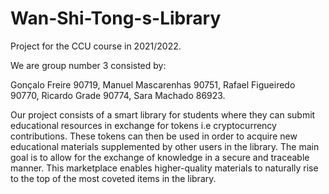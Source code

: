 # Wan-Shi-Tong-s-Library
Project for the CCU course in 2021/2022.

We are group number 3 consisted by:

Gonçalo Freire 90719,
Manuel Mascarenhas 90751,
Rafael Figueiredo 90770,
Ricardo Grade 90774,
Sara Machado 86923.

Our project consists of a smart library for students where they can submit educational resources in exchange for tokens i.e cryptocurrency contributions. These tokens can then be used in order to acquire new educational materials supplemented by other users in the library. The main goal is to allow for the exchange of knowledge in a secure and traceable manner. This marketplace enables higher-quality materials to naturally rise to the top of the most coveted items in the library.
